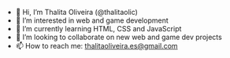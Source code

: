 - 👋 Hi, I’m Thalita Oliveira (@thalitaolic)
- 👀 I’m interested in web and game development
- 🌱 I’m currently learning HTML, CSS and JavaScript
- 💞️ I’m looking to collaborate on new web and game dev projects
- 📫 How to reach me: thalitaoliveira.es@gmail.com

<!---
thalitaolic/thalitaolic is a ✨ special ✨ repository because its `README.md` (this file) appears on your GitHub profile.
You can click the Preview link to take a look at your changes.
--->
